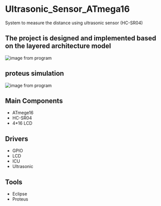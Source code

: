 # Ultrasonic_Sensor_ATmega16
System to measure the distance using ultrasonic sensor (HC-SR04)

## The project is designed and implemented based on the layered architecture model
![image from program](?raw=true)

## proteus simulation
![image from program](?raw=true)

## Main Components
- ATmege16 
- HC-SR04
- 4*16 LCD


## Drivers
- GPIO
- LCD
- ICU
- Ultrasonic

## Tools
- Eclipse
- Proteus
